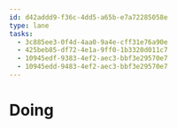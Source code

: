 ```yaml
---
id: d42addd9-f36c-4dd5-a65b-e7a72285058e
type: lane
tasks:
  - 3c885ee3-0f4d-4aa0-9a4e-cff31e76a90e
  - 425beb85-df72-4e1a-9ff0-1b3320d011c7
  - 10945edf-9383-4ef2-aec3-bbf3e29570e7
  - 10945edd-9483-4ef2-aec3-bbf3e29570e7
---
```


# Doing
